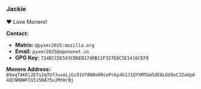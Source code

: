 ### Jackie
❤️ Love Monero!  

**Contact:**  
- **Matrix:** `@pyxmr2025:mozilla.org`  
- **Email:** `pyxmr2025@openenet.cn`  
- **GPG Key:** `724DCCDE543CB6EB1740B11F327E8C5E1416CEF0`  

**Monero Address:**  `89aqT4K6j2ETs2qTUfJuveLjGi91Uf8N8eKRcePckp4G1J1QYXMTGm5dE8L6U5eCJZaVpA4QCNRBWFCG5J5NA75uJMtHrBj`
